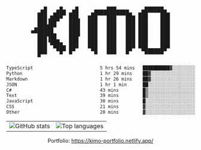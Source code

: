 <div align="center">
<pre>
   ▄█   ▄█▄  ▄█     ▄▄▄▄███▄▄▄▄    ▄██████▄ 
  ███ ▄███▀ ███   ▄██▀▀▀███▀▀▀██▄ ███    ███
  ███▐██▀   ███▌  ███   ███   ███ ███    ███
 ▄█████▀    ███▌  ███   ███   ███ ███    ███
▀▀█████▄    ███▌  ███   ███   ███ ███    ███
  ███▐██▄   ███   ███   ███   ███ ███    ███
  ███ ▀███▄ ███   ███   ███   ███ ███    ███
  ███   ▀█▀ █▀     ▀█   ███   █▀   ▀██████▀ 
  ▀                                         
</pre>
  

<!--START_SECTION:waka-->

```txt
TypeScript                         5 hrs 54 mins   ██████████▓░░░░░░░░░░░░░░   43.22 %
Python                             1 hr 29 mins    ██▓░░░░░░░░░░░░░░░░░░░░░░   10.91 %
Markdown                           1 hr 26 mins    ██▓░░░░░░░░░░░░░░░░░░░░░░   10.54 %
JSON                               1 hr 1 min      ██░░░░░░░░░░░░░░░░░░░░░░░   07.50 %
C#                                 43 mins         █▒░░░░░░░░░░░░░░░░░░░░░░░   05.34 %
Text                               39 mins         █▒░░░░░░░░░░░░░░░░░░░░░░░   04.84 %
JavaScript                         30 mins         █░░░░░░░░░░░░░░░░░░░░░░░░   03.66 %
CSS                                21 mins         ▓░░░░░░░░░░░░░░░░░░░░░░░░   02.61 %
Other                              20 mins         ▓░░░░░░░░░░░░░░░░░░░░░░░░   02.46 %
```

<!--END_SECTION:waka-->

<table align="center">
  <tr>
    <td valign="top">
      <img alt="GitHub stats"
           src="https://github-readme-stats.vercel.app/api?username=kim0chi&show_icons=true&hide_title=true&rank_icon=percentile&line_height=28&hide_border=true&theme=dark" />
    </td>
    <td valign="top">
      <img alt="Top languages"
           src="https://github-readme-stats.vercel.app/api/top-langs/?username=kim0chi&layout=compact&card_width=420&langs_count=8&hide_border=true&theme=dark" />
    </td>
  </tr>
</table>

Portfolio: https://kimo-portfolio.netlify.app/


